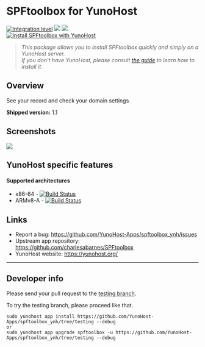 # SPFtoolbox for YunoHost

[![Integration level](https://dash.yunohost.org/integration/spftoolbox.svg)](https://dash.yunohost.org/appci/app/spftoolbox) ![](https://ci-apps.yunohost.org/ci/badges/spftoolbox.status.svg) ![](https://ci-apps.yunohost.org/ci/badges/spftoolbox.maintain.svg)  
[![Install SPFtoolbox with YunoHost](https://install-app.yunohost.org/install-with-yunohost.png)](https://install-app.yunohost.org/?app=spftoolbox)

> *This package allows you to install SPFtoolbox quickly and simply on a YunoHost server.  
If you don't have YunoHost, please consult [the guide](https://yunohost.org/#/install) to learn how to install it.*

## Overview
See your record and check your domain settings

**Shipped version:** 1.1

## Screenshots

![](https://camo.githubusercontent.com/bd296757ad81cd20b5263db892f5bcf4ca0e7b16/687474703a2f2f692e696d6775722e636f6d2f4143785a5074512e706e67)

## YunoHost specific features

#### Supported architectures

* x86-64 - [![Build Status](https://ci-apps.yunohost.org/ci/logs/spftoolbox%20%28Apps%29.svg)](https://ci-apps.yunohost.org/ci/apps/spftoolbox/)
* ARMv8-A - [![Build Status](https://ci-apps-arm.yunohost.org/ci/logs/spftoolbox%20%28Apps%29.svg)](https://ci-apps-arm.yunohost.org/ci/apps/spftoolbox/)

## Links

 * Report a bug: https://github.com/YunoHost-Apps/spftoolbox_ynh/issues
 * Upstream app repository: https://github.com/charlesabarnes/SPFtoolbox
 * YunoHost website: https://yunohost.org/

---

Developer info
----------------

Please send your pull request to the [testing branch](https://github.com/YunoHost-Apps/spftoolbox_ynh/tree/testing).

To try the testing branch, please proceed like that.
```
sudo yunohost app install https://github.com/YunoHost-Apps/spftoolbox_ynh/tree/testing --debug
or
sudo yunohost app upgrade spftoolbox -u https://github.com/YunoHost-Apps/spftoolbox_ynh/tree/testing --debug
```
